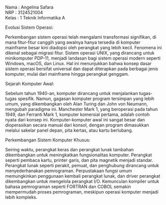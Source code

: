 Nama : Angelina Safara  
NRP : 3124521004  
Kelas : 1 Teknik Informatika A  

Evolusi Sistem Operasi:

Perkembangan sistem operasi telah mengalami transformasi signifikan, di mana fitur-fitur canggih yang awalnya hanya tersedia di komputer mainframe besar kini diadopsi oleh perangkat yang lebih kecil. Fenomena ini dikenal sebagai migrasi fitur. Sistem operasi UNIX, yang dirancang untuk minikomputer PDP-11, menjadi landasan bagi sistem operasi modern seperti Windows, macOS, dan Linux. Hal ini menunjukkan bahwa konsep dasar sistem operasi bersifat universal dan dapat diterapkan pada berbagai jenis komputer, mulai dari mainframe hingga perangkat genggam.

Sejarah Komputer Awal:

Sebelum tahun 1940-an, komputer dirancang untuk menjalankan tugas-tugas spesifik. Namun, gagasan komputer program tersimpan yang lebih umum, yang dikembangkan oleh Alan Turing dan John von Neumann, mengubah paradigma ini. Manchester Mark 1, yang beroperasi pada tahun 1949, dan Ferranti Mark 1, komputer komersial pertama, adalah contoh nyata dari konsep ini. Komputer-komputer awal ini sangat besar dan dioperasikan secara manual dari konsol, dengan program dimasukkan melalui sakelar panel depan, pita kertas, atau kartu berlubang.

Perkembangan Sistem Komputer Khusus:

Seiring waktu, perangkat keras dan perangkat lunak tambahan dikembangkan untuk meningkatkan fungsionalitas komputer. Perangkat seperti pembaca kartu, printer garis, dan pita magnetik menjadi standar. Perangkat lunak seperti perakit, pemuat, dan penghubung dirancang untuk menyederhanakan pemrograman. Perpustakaan fungsi umum memungkinkan penggunaan kembali perangkat lunak, dan driver perangkat dikembangkan untuk mengelola perangkat I/O. Kemunculan kompiler untuk bahasa pemrograman seperti FORTRAN dan COBOL semakin mempermudah proses pemrograman, meskipun operasi komputer menjadi lebih kompleks.
